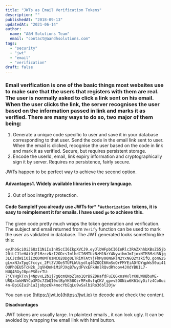 ```yaml
---
title: "JWTs as Email Verification Tokens"
description: ""
publishedAt: "2018-09-13"
updatedAt: "2021-06-14"
author:
  name: "A&H Solutions Team"
  email: "contact@aandhsolutions.com"
tags:
  - "security"
  - "jwt"
  - "email"
  - "verification"  
draft: false
---
```


### Email verification is one of the basic things most websites use to make sure that the users that registers with them are real. The user is normally asked to click a link sent on his email. When the user clicks the link, the server recognises the user based on the information passed in link and marks it as verified. There are many ways to do so, two major of them being:

1. Generate a unique code specific to user and save it in your database corresponding to that user. Send the code in the email link sent to user. When the email is clicked, recognise the user based on the code in link and mark it as verified. Secure, but requires persistent storage. 
2. Encode the userId, email, link expiry information and cryptographically sign it by server. Requires no persistence, fairly secure.

JWTs happen to be perfect way to achieve the second option.

#### **Advantages**1. Widely available libraries in every language.
2. Out of box integrity protection.

#### Code SampleIf you already use JWTs for* *`Authorization `tokens, it is easy to reimplement it for emails. I have used `go` to achieve this.

The given code pretty much wraps the token generation and verification. The subject and email returned from `Verify` function can be used to mark the user as validated in database. The JWT generated looks something like this:

`eyJhbGciOiJSUzI1NiIsInR5cCI6IkpXVCJ9.eyJlbWFpbCI6InRlc3RAZXhhbXBsZS5jb20iLCJleHAiOjE1MzczNzI2ODcsImlhdCI6MTUzNzM1NzY4NywibmJmIjoxNTM3MzU3Njg3LCJzdWIiOiIzODM0MTUzMC02ODg0LTRiMTAtYjFhMy00NGRlN2YxNGQ2YzkifQ.gomG2SgLvxNJxTpgCfccyc_2Ft3VJOe5TUFLWUiydlq46ZOQI6KmSoQrFMYEiADfDYqpWs50ui41OUPhOEU5TcH2k_JqVHOnH1MiPJXqB7wydFVxEFkHnlRQvdRYoov4JXdYBUIL7-NUQ4RGyJ8poPS0zrTU-7jCYHgkTxvj4NpvxL2b1j7gQcmQNpZlmo1QrB9ZDHafdFuIQGxnsWxlrK8LW8BbuME-URQx4okHNYCp3FDc7ZbQI0xtBpYK58OzrMFx0vfqCKV_qpvv5OONiw6K61dyDifz4Co0uc4n-BpiGIuih1aIjobpz6k4mocYbEqLu9wSalbiRo36bl2Ojw`

You can use [https://jwt.io](https://jwt.io) to decode and check the content.

**Disadvantages**

JWT tokens are usually large. In plaintext emails , it can look ugly. It can be avoided by wrapping the email link with html button.
